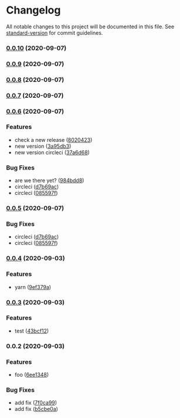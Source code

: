 # Changelog

All notable changes to this project will be documented in this file. See [standard-version](https://github.com/conventional-changelog/standard-version) for commit guidelines.

### [0.0.10](https://github.com/vorillaz/demo-ci-cd/compare/v0.0.9...v0.0.10) (2020-09-07)

### [0.0.9](https://github.com/vorillaz/demo-ci-cd/compare/v0.0.8...v0.0.9) (2020-09-07)

### [0.0.8](https://github.com/vorillaz/demo-ci-cd/compare/v0.0.7...v0.0.8) (2020-09-07)

### [0.0.7](https://github.com/vorillaz/demo-ci-cd/compare/v0.0.6...v0.0.7) (2020-09-07)

### [0.0.6](https://github.com/vorillaz/demo-ci-cd/compare/v0.0.4...v0.0.6) (2020-09-07)


### Features

* check a new release ([8020423](https://github.com/vorillaz/demo-ci-cd/commit/8020423314765aba6cfd27f243c608aa09f9efe9))
* new version ([3a95db3](https://github.com/vorillaz/demo-ci-cd/commit/3a95db335b25dbf1c804bd79695e0bd3f223d0e9))
* new version circleci ([37a6d68](https://github.com/vorillaz/demo-ci-cd/commit/37a6d68db22203b5c64e2fd1cf0ebe70e7457759))


### Bug Fixes

* are we there yet? ([984bdd8](https://github.com/vorillaz/demo-ci-cd/commit/984bdd8d22d4bf781c893528d65cdbe17605c13f))
* circleci ([d7b69ac](https://github.com/vorillaz/demo-ci-cd/commit/d7b69acd1aedb2a50a75506f23c7cbe565638283))
* circleci ([085597f](https://github.com/vorillaz/demo-ci-cd/commit/085597ff4e3194d9c8792ca2b4e11b0220380fc7))

### [0.0.5](https://github.com/vorillaz/demo-ci-cd/compare/v0.0.4...v0.0.5) (2020-09-07)

### Bug Fixes

- circleci ([d7b69ac](https://github.com/vorillaz/demo-ci-cd/commit/d7b69acd1aedb2a50a75506f23c7cbe565638283))
- circleci ([085597f](https://github.com/vorillaz/demo-ci-cd/commit/085597ff4e3194d9c8792ca2b4e11b0220380fc7))

### [0.0.4](https://github.com/vorillaz/demo-ci-cd/compare/v0.0.3...v0.0.4) (2020-09-03)

### Features

- yarn ([9ef379a](https://github.com/vorillaz/demo-ci-cd/commit/9ef379a42bb2b7a1b4557921734040dc00c0e008))

### [0.0.3](https://github.com/vorillaz/demo-ci-cd/compare/v0.0.2...v0.0.3) (2020-09-03)

### Features

- test ([43bcf12](https://github.com/vorillaz/demo-ci-cd/commit/43bcf122065a3ad41e13aad7fc7ccedd6206f751))

### 0.0.2 (2020-09-03)

### Features

- foo ([6ee1348](https://github.com/vorillaz/demo-ci-cd/commit/6ee134854290b4ff4a9ff5023478bef6886f9474))

### Bug Fixes

- add fix ([7f0ca99](https://github.com/vorillaz/demo-ci-cd/commit/7f0ca99342d51887c29d23b88b2528e49251a2ae))
- add fix ([b5cbe0a](https://github.com/vorillaz/demo-ci-cd/commit/b5cbe0a3ba498076518a1c6c2ec18247ec22513b))
